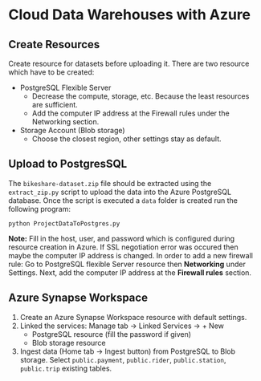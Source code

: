 # Cloud Data Warehouses with Azure

## Create Resources

Create resource for datasets before uploading it. There are two resource which have to be created:
- PostgreSQL Flexible Server
    - Decrease the compute, storage, etc. Because the least resources are sufficient.
    - Add the computer IP address at the Firewall rules under the Networking section.
- Storage Account (Blob storage)
    - Choose the closest region, other settings stay as default.

## Upload to PostgresSQL

The `bikeshare-dataset.zip` file should be extracted using the `extract_zip.py` script to upload the data into the Azure PostgreSQL database. Once the script is executed a `data` folder is created run the following program:

```
python ProjectDataToPostgres.py
```

**Note:** Fill in the host, user, and password which is configured during resource creation in Azure. If SSL negotiation error was occured then maybe the computer IP address is changed. In order to add a new firewall rule: Go to PostgreSQL flexible Server resource then **Networking** under Settings. Next, add the computer IP address at the **Firewall rules** section.

## Azure Synapse Workspace

1. Create an Azure Synapse Workspace resource with default settings.
2. Linked the services: Manage tab -> Linked Services -> + New
    - PostgreSQL resource (fill the password if given)
    - Blob storage resource
3. Ingest data (Home tab -> Ingest button) from PostgreSQL to Blob storage. Select `public.payment`, `public.rider`, `public.station`, `public.trip` existing tables.